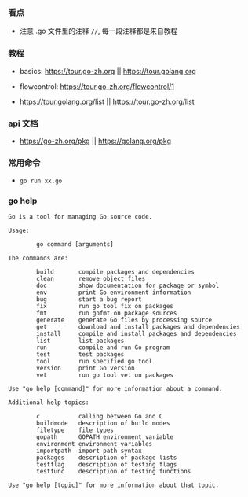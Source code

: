 ### 看点
* 注意 .go 文件里的注释  `//`, 每一段注释都是来自教程


### 教程
* basics: https://tour.go-zh.org || https://tour.golang.org

* flowcontrol: https://tour.go-zh.org/flowcontrol/1

* https://tour.golang.org/list || https://tour.go-zh.org/list


### api 文档
* https://go-zh.org/pkg || https://golang.org/pkg


### 常用命令
* `go run xx.go`


### go help
```
Go is a tool for managing Go source code.

Usage:

        go command [arguments]

The commands are:

        build       compile packages and dependencies
        clean       remove object files
        doc         show documentation for package or symbol
        env         print Go environment information
        bug         start a bug report
        fix         run go tool fix on packages
        fmt         run gofmt on package sources
        generate    generate Go files by processing source
        get         download and install packages and dependencies
        install     compile and install packages and dependencies
        list        list packages
        run         compile and run Go program
        test        test packages
        tool        run specified go tool
        version     print Go version
        vet         run go tool vet on packages

Use "go help [command]" for more information about a command.

Additional help topics:

        c           calling between Go and C
        buildmode   description of build modes
        filetype    file types
        gopath      GOPATH environment variable
        environment environment variables
        importpath  import path syntax
        packages    description of package lists
        testflag    description of testing flags
        testfunc    description of testing functions

Use "go help [topic]" for more information about that topic.
```